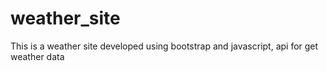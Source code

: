 # weather_site
This is a weather site developed using bootstrap and javascript, api for get weather data

